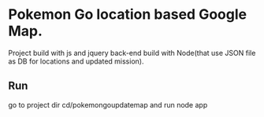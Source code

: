 # Pokemon Go location based Google Map.
Project build with js and jquery back-end build with Node(that use JSON file as DB for locations and updated mission).

## Run
go to project dir cd/pokemongoupdatemap and run node app



